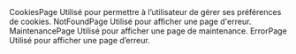 <v-container>
    <v-row>
        <v-col cols="12" sm="6" md="4">
            <nuxt-link to="cookies-page">
                <v-card class="fill-height" max-width="234">
                    <doc-image src="templates/CookiesPage.svg" width="234"></doc-image>
                    <v-card-title>CookiesPage</v-card-title>
                    <v-card-text>Utilisé pour permettre à l’utilisateur de gérer ses préférences de cookies.</v-card-text>
                </v-card>
            </nuxt-link>
        </v-col>
        <v-col cols="12" sm="6" md="4">
            <nuxt-link to="notfound-page">
                <v-card class="fill-height" max-width="234">
                    <doc-image src="templates/NotFoundPage.svg" width="234"></doc-image>
                    <v-card-title>NotFoundPage</v-card-title>
                    <v-card-text>Utilisé pour afficher une page d'erreur.</v-card-text>
                </v-card>
            </nuxt-link>
        </v-col>
        <v-col cols="12" sm="6" md="4">
            <nuxt-link to="maintenance-page">
                <v-card class="fill-height" max-width="234">
                    <doc-image src="templates/MaintenancePage.svg" width="234"></doc-image>
                    <v-card-title>MaintenancePage</v-card-title>
                    <v-card-text>Utilisé pour afficher une page de maintenance.</v-card-text>
                </v-card>
            </nuxt-link>
        </v-col>
        <v-col cols="12" sm="6" md="4">
            <nuxt-link to="error-page">
                <v-card class="fill-height" max-width="234">
                    <doc-image src="templates/ErrorPage.svg" width="234"></doc-image>
                    <v-card-title>ErrorPage</v-card-title>
                    <v-card-text>Utilisé pour afficher une page d’erreur.</v-card-text>
                </v-card>
            </nuxt-link>
        </v-col>
    </v-row>
</v-container>

<style lang="scss" scoped>
    a {
        text-decoration: none;
    }
    .v-card:hover {
        box-shadow: 0 0 0 2px #3f51b5 !important;
    }
    .v-card__title {
        font-weight: 600 !important;
    }
    img {
        width: 100%;
        height: auto;
        background-color: #E7ECF5;
    }
</style>
